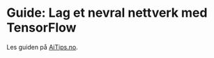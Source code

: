 # Guide: Lag et nevral nettverk med TensorFlow

Les guiden på [AiTips.no](https://aitips.no/post/guide-lag-et-nevralt-nettverk-med-tensorflow/).
